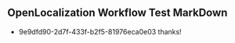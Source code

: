 ## OpenLocalization Workflow Test MarkDown
* 9e9dfd90-2d7f-433f-b2f5-81976eca0e03 thanks!

<!--HONumber=Sep16_HO1-->


